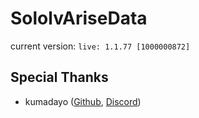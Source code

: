 # SololvAriseData

current version: `live: 1.1.77 [1000000872]`

## Special Thanks

- kumadayo ([Github](https://github.com/kuma-dayo), [Discord](https://discord.com/users/875855195135934494))
